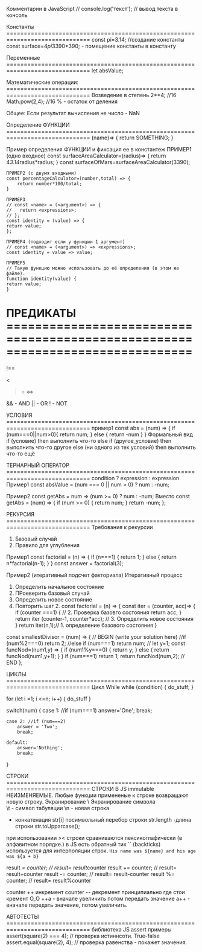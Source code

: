 Комментарии в JavaScript //
console.log('текст'); // вывод текста в консоль

Константы ==============================================================================
const pi=3.14; //создание константы 
const surface=4*pi*3390*390; - помещение константы в константу

Переменные ==============================================================================
let absValue;


Математические операции: ==============================================================================
    Возведение в степень 
2**4; //16 
Math.pow(2,4); //16
% - остаток от деления


Общее:
Если результат вычисления не число - NaN

Определение ФУНКЦИИ ==============================================================================
    (name)=> {
        return SOMETHING;
    }

Пример определения ФУНКЦИИ и фиксация ее в константеж
    ПРИМЕР1 (одно входное)
    const surfaceAreaCalculator=(radius)=> {
        return 4*3.14*radius*radius;
    }
    const surfaceOfMars=surfaceAreaCalculator(3390);
    
    ПРИМЕР2 (с двумя входными)
    const percentageCalculator=(number,total) => {
        return number*100/total;
    }

    ПРИМЕР3 
    // const <name> = (<argument>) => {
    //   return <expressions>;
    // };
    const identity = (value) => {
    return value;
    };

    ПРИМЕР4 (подходит если у функции 1 аргумент)
    // const <name> = (<argument>) => <expressions>;
    const identity = value => value;

    ПРИМЕР5 
    // Такую функцию можно использовать до её определения (в этом же файле).
    function identity(value) {
    return value;
    }

ПРЕДИКАТЫ ==============================================================================
===
!==
>
<
>=
<=>

&& - AND 
|| - OR
! - NOT

УСЛОВИЯ ==============================================================================
пример1
const abs = (num) => {
    if (num===0||num>0){
        return num;
    } else {
        return -num
    }
}
Формальный вид
if (условие) then
   выполнить что-то
else if (другое_условие) then
   выполнить что-то другое
else (ни одного из тех условий) then
   выполнить что-то ещё

ТЕРНАРНЫЙ ОПЕРАТОР ==============================================================================
condition ? expression : expression
Пример1
const absValue = (num === 0 || num > 0) ? num : -num;

Пример2
const getAbs = num => (num >= 0) ? num : -num; 
Вместо 
const getAbs = (num) => {
  if (num >= 0) {
    return num;
  }
  return -num;
};

РЕКУРСИЯ  ============================================================================== 
Требования к рекурсии
1. Базовый случай
2. Правило для углубления


Пример1
const factorial = (n) => {
    if (n===1) {
        return 1;
    }
    else {
        return n*factorial(n-1);
    }
}
const answer = factorial(3);

Пример2 (итеративный подсчет факториала)
Итеративный процесс
1. Определить начальное состояние
2. ПРоеверить базовый случай
3. Определить новое состояние
4. Повторить шаг 2.
const factorial = (n) => {
    const iter = (counter, acc)=> {
        if (counter ===1) { // 2. Проверка базовго состояния
            return acc;
        }
        return iter (counter-1, counter*acc); // 3. Определить новое состояния
    }
    return iter(n,1);// 1. определение базового состояния
}

const smallestDivisor = (num) => {
  // BEGIN (write your solution here)
  //if (num%2===0) return 2;
  //else if (num===1) return num;
 // let y=1;
  const funcNod=(num1,y) => {
    if (num1%y===0) {
      return y;
    } else {
      return funcNod(num1,y+1);
    }
  }
  if (num===1) return 1;
  return funcNod(num,2);
  // END
};

ЦИКЛЫ ============================================================================== 
Цикл While
while (condition) {
    do_stuff;
}

for (let i =1; i <=n; i++) {
    do_stuff
}

switch(num) {
    case 1: //if (num===1)
        answer='One';
        break;
    
    case 2: //if (num===2)
        answer = 'Two';
        break;
    
    default:
        answer='Nothing';
        break;
}

СТРОКИ ==============================================================================
СТРОКИ В JS immutable НЕИЗМЕНЯЕМЫЕ. Любые функции примененые к строке возвращают новую строку.
Экранирование 
\\ Экранирование символа \
\t - символ табуляции
\n - новая строка

+ конкатенация
str[i] посимвольный перебор строки 
str.length -длина строки
str.toUpparcase();

при использовании >< строки сравниваются лексикоглафически (в алфавитном порядке.)
в JS есть обратный тик `` (backticks) используется для интерполяции строк.
`His name was ${name} and his age was ${a + b}`

result *= counter; // result= result*counter
result += counter; // result= result+counter
result -= counter; // result= result-counter
result %= counter; // result= result%counter 

counter ++ инкремент
counter -- декремент
принципиально где стои кремент О_О 
++a - вначале увеличить потом передать значение 
a++ - вначале передать значение, потом увеличить.

АВТОТЕСТЫ  ==============================================================================
библиотека JS assert
примеры
assert(square(2) === 4); // проверка истиннсоти. True-false
assert.equal(square(2), 4); // проверка равенства - покажет значения.